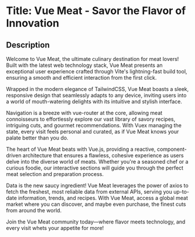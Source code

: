 # Title: Vue Meat - Savor the Flavor of Innovation

## Description

Welcome to Vue Meat, the ultimate culinary destination for meat lovers! Built with the latest web technology stack, Vue Meat presents an exceptional user experience crafted through Vite's lightning-fast build tool, ensuring a smooth and efficient interaction from the first click.

Wrapped in the modern elegance of TailwindCSS, Vue Meat boasts a sleek, responsive design that seamlessly adapts to any device, inviting users into a world of mouth-watering delights with its intuitive and stylish interface.

Navigation is a breeze with vue-router at the core, allowing meat connoisseurs to effortlessly explore our vast library of savory recipes, intriguing cuts, and gourmet recommendations. With Vuex managing the state, every visit feels personal and curated, as if Vue Meat knows your palate better than you do.

The heart of Vue Meat beats with Vue.js, providing a reactive, component-driven architecture that ensures a flawless, cohesive experience as users delve into the diverse world of meats. Whether you're a seasoned chef or a curious foodie, our interactive sections will guide you through the perfect meat selection and preparation process.

Data is the new saucy ingredient! Vue Meat leverages the power of axios to fetch the freshest, most reliable data from external APIs, serving you up-to-date information, trends, and recipes. With Vue Meat, access a global meat market where you can discover, and maybe even purchase, the finest cuts from around the world.

Join the Vue Meat community today—where flavor meets technology, and every visit whets your appetite for more!
